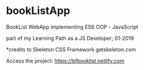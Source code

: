 # bookListApp
BookList WebApp implementing ES6 OOP - JavaScript

part of my Learning Path as a JS Developer;
01-2019

*credits to Skeleton CSS Framework
getskeleton.com

Access the project: https://bfbooklist.netlify.com
